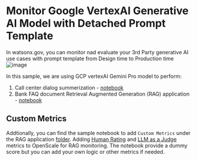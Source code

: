 # Monitor Google VertexAI Generative AI Model with Detached Prompt Template

In watsonx.gov, you can monitor nad evaluate your 3rd Party generative AI use cases with prompt template from Design time to Production time
![image](https://media.github.ibm.com/user/461759/files/9247bf38-c57a-4d1f-a7af-08fbd26ec5fe)

In this sample, we are using GCP vertexAI Gemini Pro model to perform:
1. Call center dialog summerization - [notebook](https://github.ibm.com/samkwan/wxgov-gcp-vertexai/blob/main/GenAI%20Model/notebook/Summarization/GCP-LLM-summarization.ipynb)
2. Bank FAQ document Retrieval Augmented Generation (RAG) application - [notebook](https://github.ibm.com/samkwan/wxgov-gcp-vertexai/blob/main/GenAI%20Model/notebook/RAG%20application/GCP-LLM-RAG%20Monitoring.ipynb)

## Custom Metrics

Addtionally, you can find the sample notebook to add `Custom Metrics` under the RAG application [folder](https://github.ibm.com/samkwan/wxgov-gcp-vertexai/tree/main/GenAI%20Model/notebook/RAG%20application). Adding [Human Rating](https://github.ibm.com/samkwan/wxgov-gcp-vertexai/blob/main/GenAI%20Model/notebook/RAG%20application/Custom_Metrics_Provider_for_Human_Rating.ipynb) and [LLM as a Judge](https://github.ibm.com/samkwan/wxgov-gcp-vertexai/blob/main/GenAI%20Model/notebook/RAG%20application/Custom_Metrics_Provider_for_LLM_as_judge.ipynb) metrics to OpenScale for RAG monitoring. The notebook provide a dummy score but you can add your own logic or other metrics if needed.

